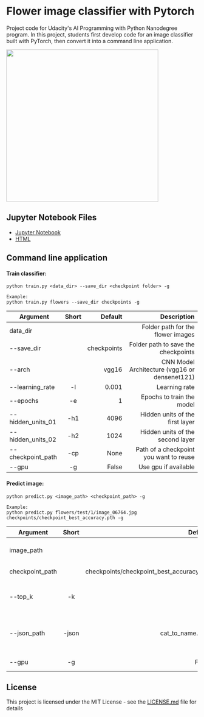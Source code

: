 # Flower image classifier with Pytorch

Project code for Udacity's AI Programming with Python Nanodegree program. In this project, students first develop code for an image classifier built with PyTorch, then convert it into a command line application.

<img src="https://github.com/MSWagner/Flower-Classifier-Pytorch/blob/master/assets/prediction.png" width="400">

## Jupyter Notebook Files

- [Jupyter Notebook](https://github.com/MSWagner/Flower-Classifier-Pytorch/blob/master/Image%20Classifier%20Project.ipynb)
- [HTML](https://github.com/MSWagner/Flower-Classifier-Pytorch/blob/master/Image%20Classifier%20Project.html)

## Command line application

#### Train classifier:

```
python train.py <data_dir> --save_dir <checkpoint folder> -g

Example:
python train.py flowers --save_dir checkpoints -g
``` 

| Argument      | Short         | Default | Description  |
| ------------- |:-------------:| -------------:| -----:|
| data_dir      | | | Folder path for the flower images |
| --save_dir    | | checkpoints |Folder path to save the checkpoints |
| --arch | | vgg16 | CNN Model Architecture (vgg16 or densenet121) |
| --learning_rate | -l | 0.001 | Learning rate |
| --epochs | -e | 1 | Epochs to train the model |
| --hidden_units_01 | -h1 | 4096 | Hidden units of the first layer |
| --hidden_units_02 | -h2 | 1024 | Hidden units of the second layer |
| --checkpoint_path | -cp | None |  Path of a checkpoint you want to reuse |
| --gpu | -g | False |Use gpu if available |

#### Predict image:

```
python predict.py <image_path> <checkpoint_path> -g

Example:
python predict.py flowers/test/1/image_06764.jpg checkpoints/checkpoint_best_accuracy.pth -g
``` 

| Argument      | Short         | Default | Description  |
| ------------- |:-------------:| -------------:| -----:|
| image_path      | | | Image path for the prediction |
| checkpoint_path | | checkpoints/checkpoint_best_accuracy.pth | Checkpoint path |
| --top_k | -k    | 1 | Number of the top k most likely classes |
| --json_path | -json | cat_to_name.json | JSON file path to map categories to real names |
| --gpu | -g | False |Use gpu if available |

## License
This project is licensed under the MIT License - see the [LICENSE.md](LICENSE.md) file for details
